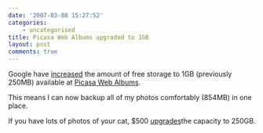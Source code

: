 ```yaml
---
date: '2007-03-08 15:27:52'
categories:
    - uncategorised
title: Picasa Web Albums upgraded to 1GB
layout: post
comments: true
---
```


Google have
[increased](http://googleblog.blogspot.com/2007/03/store-and-find-even-more-photos-on.html)
the amount of free storage to 1GB (previously 250MB) available at
[Picasa Web Albums](http://picasaweb.google.com).

This means I can now backup all of my photos comfortably (854MB) in one
place.

If you have lots of photos of your cat, $500
[upgrades](http://picasaweb.google.com/lh/upgradeStorage)the capacity to
250GB.

